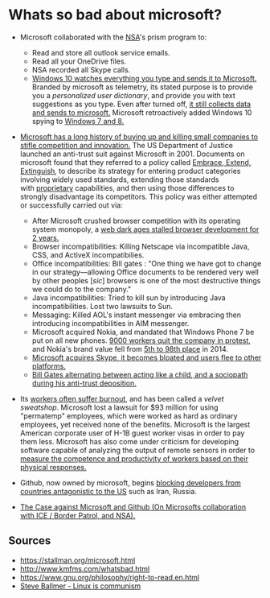 # Whats so bad about microsoft?

- Microsoft collaborated with the [NSA](https://en.wikipedia.org/wiki/NSAKEY)'s prism program to: 
  - Read and store all outlook service emails. 
  - Read all your OneDrive files.
  - NSA recorded all Skype calls.
  - [Windows 10 watches everything you type and sends it to Microsoft.](http://www.newsweek.com/windows-10-recording-users-every-move-358952) Branded by microsoft as telemetry, its stated purpose  is to provide you a *personalized user dictionary*, and provide you with text suggestions as you type. Even after turned off, [it still collects data and sends to microsoft.](https://arstechnica.com/information-technology/2015/08/even-when-told-not-to-windows-10-just-cant-stop-talking-to-microsoft/) Microsoft retroactively added Windows 10 spying to [Windows 7 and 8. ](https://www.pcworld.com/article/2978239/windows/microsoft-slips-user-tracking-tools-into-windows-7-8-amidst-windows-10-privacy-storm.html)
- [Microsoft has a long history of buying up and killing small companies to stifle competition and innovation.](https://en.wikipedia.org/wiki/List_of_mergers_and_acquisitions_by_Microsoft) The US Department of Justice launched an anti-trust suit against Microsoft in 2001. Documents on microsoft found that they referred to a policy called [Embrace, Extend, Extinguish](https://en.wikipedia.org/wiki/Embrace,_extend,_and_extinguish), to describe its strategy for entering product categories involving widely used standards, extending those standards with [proprietary](https://en.wikipedia.org/wiki/Proprietary_software) capabilities, and then using those differences to strongly disadvantage its competitors. This policy was either attempted or successfully carried out via:
  - After Microsoft crushed browser competition with its operating system monopoly, a [web dark ages stalled browser development for 2 years.](https://www.reddit.com/r/ragecomics/comments/11c1t1/internet_explorer_rfunny_said_i_should_post_it/c6lbhu2/)
  - Browser incompatibilities: Killing Netscape via incompatible Java, CSS, and ActiveX incompatibilies.
  - Office incompatibilities: Bill gates : "One thing we have got to change in our strategy—allowing Office documents to be rendered very well by other peoples [*sic*] browsers is one of the most destructive things we could do to the company."
  - Java incompatibilities: Tried to kill sun by introducing Java incompatibilities. Lost two lawsuits to Sun. 
  - Messaging: Killed AOL's instant messenger via embracing then introducing incompatibilities in AIM messenger.
  - Microsoft acquired Nokia, and mandated that Windows Phone 7 be put on all new phones. [9000 workers quit the company in protest](https://www.reddit.com/r/ragecomics/comments/11c1t1/internet_explorer_rfunny_said_i_should_post_it/c6lbhu2/), and Nokia's brand value fell from [5th to 98th place](https://www.rankingthebrands.com/The-Brand-Rankings.aspx?rankingID=37&year=857) in 2014.
  - [Microsoft acquires Skype, it becomes bloated and users flee to other platforms.](https://www.reddit.com/r/pcmasterrace/comments/736tfh/skype_is_officially_bloatware_uninstalled_it/)
  - [Bill Gates alternating between acting like a child, and a sociopath during his anti-trust deposition.](https://arstechnica.com/tech-policy/2020/09/revisiting-the-spectacular-failure-that-was-the-bill-gates-deposition/)

- Its [workers often suffer burnout](https://archive.is/20120629191556/http://www.krsaborio.net/research/1980s/89/890423.htm), and has been called a *velvet sweatshop*. Microsoft lost a lawsuit for $93 million for using "permatemp" employees, which were worked as hard as ordinary employees, yet received none of the benefits. Microsoft is the largest American corporate user of H-1B guest worker visas in order to pay them less. Microsoft has also come under criticism for developing software capable of analyzing the output of remote sensors in order to [measure the competence and productivity of workers based on their physical responses.](https://www.thetimes.co.uk/article/microsoft-seeks-patent-for-office-spy-software-h0dd5zmtfnt)
- Github, now owned by microsoft, begins [blocking developers from countries antagonistic to the US](https://www.zdnet.com/article/github-starts-blocking-developers-in-countries-facing-us-trade-sanctions/) such as Iran, Russia.
- [The Case against Microsoft and Github (On Microsofts collaboration with ICE / Border Patrol, and NSA).](https://sneak.berlin/20200307/the-case-against-microsoft-and-github/)

## Sources

- https://stallman.org/microsoft.html
- http://www.kmfms.com/whatsbad.html
- https://www.gnu.org/philosophy/right-to-read.en.html
- [Steve Ballmer - Linux is communism](https://www.theregister.co.uk/2000/07/31/ms_ballmer_linux_is_communism/)
